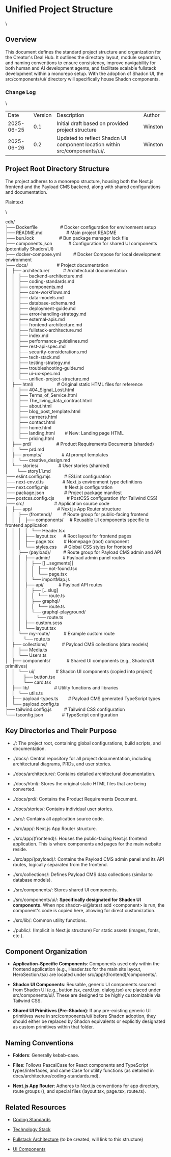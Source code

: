 # **Unified Project Structure**

\

## **Overview**

This document defines the standard project structure and organization for the Creator's Deal Hub. It outlines the directory layout, module separation, and naming conventions to ensure consistency, improve navigability for both human and AI development agents, and facilitate scalable fullstack development within a monorepo setup. With the adoption of Shadcn UI, the src/components/ui/ directory will specifically house Shadcn components.

### **Change Log**

\


|            |         |                                                                            |         |
| ---------- | ------- | -------------------------------------------------------------------------- | ------- |
| Date       | Version | Description                                                                | Author  |
| 2025-06-25 | 0.1     | Initial draft based on provided project structure                          | Winston |
| 2025-06-26 | 0.2     | Updated to reflect Shadcn UI component location within src/components/ui/. | Winston |


## **Project Root Directory Structure**

The project adheres to a monorepo structure, housing both the Next.js frontend and the Payload CMS backend, along with shared configurations and documentation.

Plaintext

\


cdh/\
├── Dockerfile                  # Docker configuration for environment setup\
├── README.md                   # Main project README\
├── bun.lock                    # Bun package manager lock file\
├── components.json             # Configuration for shared UI components (potentially Shadcn/UI)\
├── docker-compose.yml          # Docker Compose for local development environment\
├── docs/                       # Project documentation\
│   ├── architecture/           # Architectural documentation\
│   │   ├── backend-architecture.md\
│   │   ├── coding-standards.md\
│   │   ├── components.md\
│   │   ├── core-workflows.md\
│   │   ├── data-models.md\
│   │   ├── database-schema.md\
│   │   ├── deployment-guide.md\
│   │   ├── error-handling-strategy.md\
│   │   ├── external-apis.md\
│   │   ├── frontend-architecture.md\
│   │   ├── fullstack-architecture.md\
│   │   ├── index.md\
│   │   ├── performance-guidelines.md\
│   │   ├── rest-api-spec.md\
│   │   ├── security-considerations.md\
│   │   ├── tech-stack.md\
│   │   ├── testing-strategy.md\
│   │   ├── troubleshooting-guide.md\
│   │   ├── ui-ux-spec.md\
│   │   └── unified-project-structure.md\
│   ├── html/                   # Original static HTML files for reference\
│   │   ├── 404\_Signal\_Lost.html\
│   │   ├── Terms\_of\_Service.html\
│   │   ├── The\_living\_data\_contract.html\
│   │   ├── about.html\
│   │   ├── blog\_post\_template.html\
│   │   ├── carreers.html\
│   │   ├── contact.html\
│   │   ├── home.html\
│   │   ├── landing.html        # New: Landing page HTML\
│   │   └── pricing.html\
│   ├── prd/                    # Product Requirements Documents (sharded)\
│   │   └── prd.md\
│   ├── prompts/                # AI prompt templates\
│   │   └── creative\_design.md\
│   └── stories/                # User stories (sharded)\
│       └── story1.1.md\
├── eslint.config.mjs           # ESLint configuration\
├── next-env.d.ts               # Next.js environment type definitions\
├── next.config.mjs             # Next.js configuration\
├── package.json                # Project package manifest\
├── postcss.config.cjs          # PostCSS configuration (for Tailwind CSS)\
├── src/                        # Application source code\
│   ├── app/                    # Next.js App Router structure\
│   │   ├── (frontend)/         # Route group for public-facing frontend\
│   │   │   ├── components/     # Reusable UI components specific to frontend application\
│   │   │   │   └── Header.tsx\
│   │   │   ├── layout.tsx      # Root layout for frontend pages\
│   │   │   ├── page.tsx        # Homepage (root) component\
│   │   │   └── styles.css      # Global CSS styles for frontend\
│   │   ├── (payload)/          # Route group for Payload CMS admin and API\
│   │   │   ├── admin/          # Payload admin panel routes\
│   │   │   │   ├── \[\[...segments]]\
│   │   │   │   │   ├── not-found.tsx\
│   │   │   │   │   └── page.tsx\
│   │   │   │   └── importMap.js\
│   │   │   ├── api/            # Payload API routes\
│   │   │   │   ├── \[...slug]\
│   │   │   │   │   └── route.ts\
│   │   │   │   ├── graphql/\
│   │   │   │   │   └── route.ts\
│   │   │   │   └── graphql-playground/\
│   │   │   │       └── route.ts\
│   │   │   ├── custom.scss\
│   │   │   └── layout.tsx\
│   │   └── my-route/           # Example custom route\
│   │       └── route.ts\
│   ├── collections/            # Payload CMS collections (data models)\
│   │   ├── Media.ts\
│   │   └── Users.ts\
│   ├── components/             # Shared UI components (e.g., Shadcn/UI primitives)\
│   │   └── ui/                 # Shadcn UI components (copied into project)\
│   │       ├── button.tsx\
│   │       └── card.tsx\
│   ├── lib/                    # Utility functions and libraries\
│   │   └── utils.ts\
│   ├── payload-types.ts        # Payload CMS generated TypeScript types\
│   └── payload.config.ts\
├── tailwind.config.js          # Tailwind CSS configuration\
└── tsconfig.json               # TypeScript configuration


## **Key Directories and Their Purpose**

- ./: The project root, containing global configurations, build scripts, and documentation.

- ./docs/: Central repository for all project documentation, including architectural diagrams, PRDs, and user stories.

* ./docs/architecture/: Contains detailed architectural documentation.

* ./docs/html/: Stores the original static HTML files that are being converted.

* ./docs/prd/: Contains the Product Requirements Document.

* ./docs/stories/: Contains individual user stories.

- ./src/: Contains all application source code.

* ./src/app/: Next.js App Router structure.

- ./src/app/(frontend)/: Houses the public-facing Next.js frontend application. This is where components and pages for the main website reside.

- ./src/app/(payload)/: Contains the Payload CMS admin panel and its API routes, logically separated from the frontend.

* ./src/collections/: Defines Payload CMS data collections (similar to database models).

* ./src/components/: Stores shared UI components.

- ./src/components/ui/: **Specifically designated for Shadcn UI components.** When npx shadcn-ui\@latest add \<component> is run, the component's code is copied here, allowing for direct customization.

* ./src/lib/: Common utility functions.

- ./public/: (Implicit in Next.js structure) For static assets (images, fonts, etc.).


## **Component Organization**

- **Application-Specific Components**: Components used only within the frontend application (e.g., Header.tsx for the main site layout, HeroSection.tsx) are located under src/app/(frontend)/components/.

- **Shadcn UI Components**: Reusable, generic UI components sourced from Shadcn UI (e.g., button.tsx, card.tsx, dialog.tsx) are placed under src/components/ui/. These are designed to be highly customizable via Tailwind CSS.

- **Shared UI Primitives (Pre-Shadcn)**: If any pre-existing generic UI primitives were in src/components/ui/ before Shadcn adoption, they should either be replaced by Shadcn equivalents or explicitly designated as custom primitives within that folder.

## **Naming Conventions**

- **Folders**: Generally kebab-case.

- **Files**: Follows PascalCase for React components and TypeScript types/interfaces, and camelCase for utility functions (as detailed in docs/architecture/coding-standards.md).

- **Next.js App Router**: Adheres to Next.js conventions for app directory, route groups (), and special files (layout.tsx, page.tsx, route.ts).

## **Related Resources**

- [Coding Standards](https://www.google.com/search?q=./coding-standards.md)

- [Technology Stack](https://www.google.com/search?q=./tech-stack.md)

- [Fullstack Architecture](https://www.google.com/search?q=./fullstack-architecture.md) (to be created, will link to this structure)

- [UI Components](https://www.google.com/search?q=./components.md)
